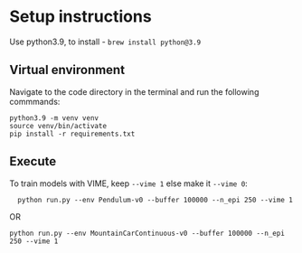 # Setup instructions

Use python3.9, to install - `brew install python@3.9`
## Virtual environment

Navigate to the code directory in the terminal and run the following commmands:
```
python3.9 -m venv venv
source venv/bin/activate
pip install -r requirements.txt
```

## Execute

To train models with VIME, keep `--vime 1` else make it `--vime 0`:

```
  python run.py --env Pendulum-v0 --buffer 100000 --n_epi 250 --vime 1
```
OR
```
python run.py --env MountainCarContinuous-v0 --buffer 100000 --n_epi 250 --vime 1
```
